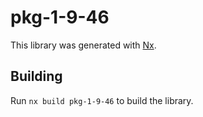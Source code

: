 # pkg-1-9-46

This library was generated with [Nx](https://nx.dev).

## Building

Run `nx build pkg-1-9-46` to build the library.
